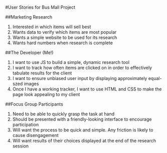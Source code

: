 #User Stories for Bus Mall Project

##Marketing Research
1. Interested in which items will sell best
2. Wants data to verify which items are most popular
3. Wants a simple website to be used for its research
4. Wants hard numbers when research is complete

##The Developer (Me!)
1. I want to use JS to build a simple, dynamic research tool
2. I want to track how often items are clicked on in order to effectively tabulate results for the client
3. I want to ensure unbiased user input by displaying approximately equal-szed images
4. Once I have a working tracker, I want to use HTML and CSS to make the page look appealing to my client

##Focus Group Participants
1. Need to be able to quickly grasp the task at hand
2. Should be presented with a friendly-looking interface to encourage participation
3. Will want the process to be quick and simple. Any friction is likely to cause disengagement
4. Will want results of their choices displayed at the end of the research session